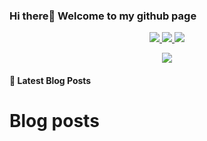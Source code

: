 ### Hi there👋  Welcome to my github page 

<p align="center">
  <a href="https://zhangpan.site">
    <img src="https://img.shields.io/badge/✨-我的博客-brightness.svg" />
  </a>
  <a href="https://juejin.im/user/2735240659359448/posts">
    <img src="https://img.shields.io/badge/🍧-掘金-orange.svg" />  
  </a>
  <a href="https://blog.csdn.net/qq_20521573">
  <img src="https://img.shields.io/badge/公众号-玩转安卓Dev-brightness.svg" />
  </a>
</p>

<p align="center">
  <a href="https://github.com/zhpanvip">
    <img src="https://github-readme-stats.vercel.app/api?username=zhpanvip&count_private=true&show_icons=true&line_height=21&include_all_commits=true&theme=buefy" />
  </a>

#### 📕 Latest Blog Posts

# Blog posts
<!-- BLOG-POST-LIST:START -->
<!-- BLOG-POST-LIST:END -->
  
</p>




  
